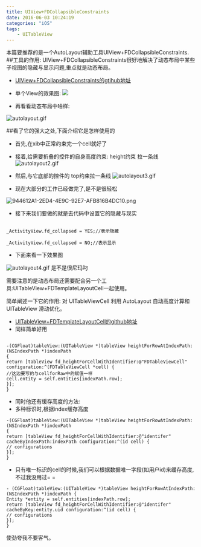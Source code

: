 ```yaml
---
title: UIView+FDCollapsibleConstraints
date: 2016-06-03 10:24:19
categories: "iOS"
tags: 
    - UITableView
---
```

本篇要推荐的是一个AutoLayout辅助工具UIView+FDCollapsibleConstraints.
##工具的作用:
UIView+FDCollapsibleConstraints很好地解决了动态布局中某些子视图的隐藏与显示问题,重点就是动态布局。
- [UIView+FDCollapsibleConstraints的gtihub地址](https://github.com/forkingdog/UIView-FDCollapsibleConstraints)
- 单个View的效果图:
![](http://upload-images.jianshu.io/upload_images/1801509-3f5ccc67eaedfedc.gif?imageMogr2/auto-orient/strip)

- 再看看动态布局中啥样:

![autolayout.gif](http://upload-images.jianshu.io/upload_images/1801509-9c7f5bc3fac88320.gif?imageMogr2/auto-orient/strip)

##看了它的强大之处,下面介绍它是怎样使用的
- 首先,在xib中正常约束完一个cell就好了
- 接着,给需要折叠的控件的自身高度约束: height约束 拉一条线
![autolayout2.gif](http://upload-images.jianshu.io/upload_images/1801509-004bf7b25baf4fed.gif?imageMogr2/auto-orient/strip)

- 然后,与它底部的控件的 top约束拉一条线
![autolayout3.gif](http://upload-images.jianshu.io/upload_images/1801509-e488d94f71e4db59.gif?imageMogr2/auto-orient/strip)
- 现在大部分的工作已经做完了,是不是很轻松

![944612A1-2ED4-4E9C-92E7-AFB816B4DC10.png](http://upload-images.jianshu.io/upload_images/1801509-353dab26a827d6fc.png?imageMogr2/auto-orient/strip%7CimageView2/2/w/1240)

- 接下来我们要做的就是去代码中设置它的隐藏与现实
<pre><code>
_ActivityView.fd_collapsed = YES;//表示隐藏

_ActivityView.fd_collapsed = NO;//表示显示
</pre></code>

- 下面来看一下效果图

![autolayout4.gif](http://upload-images.jianshu.io/upload_images/1801509-37f0e720fa5658a3.gif?imageMogr2/auto-orient/strip)
是不是很尼玛叼

需要注意的是动态布局还需要配合另一个工具:UITableView+FDTemplateLayoutCell一起使用。

简单阐述一下它的作用:
对 UITableViewCell 利用 AutoLayout 自动高度计算和 UITableView 滑动优化。
- [UITableView+FDTemplateLayoutCell的github地址](https://github.com/forkingdog/UITableView-FDTemplateLayoutCell)
- 同样简单好用
<pre><code>
-(CGFloat)tableView:(UITableView *)tableView heightForRowAtIndexPath:(NSIndexPath *)indexPath
{
return [tableView fd_heightForCellWithIdentifier:@"FDTableViewCell" configuration:^(FDTableViewCell *cell) {
//这边要写的与cellforRaw中的赋值一样
cell.entity = self.entities[indexPath.row];
}];
}
</pre></code>
- 同时他还有缓存高度的方法:
- 多种标识时,根据index缓存高度
<pre><code>-(CGFloat)tableView:(UITableView *)tableView heightForRowAtIndexPath:(NSIndexPath *)indexPath 
{
return [tableView fd_heightForCellWithIdentifier:@"identifer" cacheByIndexPath:indexPath configuration:^(id cell) {
// configurations
}];
}
</pre></code>
- 只有唯一标识的cell的时候,我们可以根据数据唯一字段(如用户id)来缓存高度,不过我没用过= =
<pre><code>- (CGFloat)tableView:(UITableView *)tableView heightForRowAtIndexPath:(NSIndexPath *)indexPath {
Entity *entity = self.entities[indexPath.row];
return [tableView fd_heightForCellWithIdentifier:@"identifer" cacheByKey:entity.uid configuration:^(id cell) {
// configurations
}];
}
</pre></code>

使劲夸我不要客气。